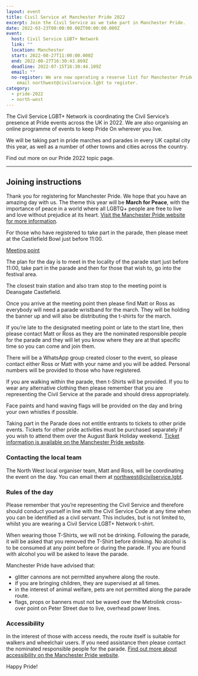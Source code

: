 ```yaml
---
layout: event
title: Civil Service at Manchester Pride 2022
excerpt: Join the Civil Service as we take part in Manchester Pride.
date: 2022-03-23T00:00:00.00ZT00:00:00.000Z
event:
  host: Civil Service LGBT+ Network
  link: ""
  location: Manchester
  start: 2022-08-27T11:00:00.000Z
  end: 2022-08-27T16:30:43.869Z
  deadline: 2022-07-15T16:30:44.109Z
  email: ""
  no-register: We are now operating a reserve list for Manchester Pride. Please
    email northwest@civilservice.lgbt to register.
category:
  - pride-2022
  - north-west
---
```

The Civil Service LGBT+ Network is coordinating the Civil Service’s presence at Pride events across the UK in 2022. We are also organising an online programme of events to keep Pride On wherever you live.

We will be taking part in pride marches and parades in every UK capital city this year, as well as a number of other towns and cities across the country.

Find out more on our Pride 2022 topic page.

---

## Joining instructions

Thank you for registering for Manchester Pride. We hope that you have an amazing day with us. The theme this year will be **March for Peace**, with the importance of peace in a world where all LGBTQ+ people are free to live and love without prejudice at its heart. [Visit the Manchester Pride website for more information](https://www.manchesterpride.com).

For those who have registered to take part in the parade, then please meet at the Castlefield Bowl just before 11:00.

[Meeting point](https://goo.gl/maps/ZWpdN2hGHvRhyxL46)

The plan for the day is to meet in the locality of the parade start just before 11:00, take part in the parade and then for those that wish to, go into the festival area. 

The closest train station and also tram stop to the meeting point is Deansgate Castlefield. 

Once you arrive at the meeting point then please find Matt or Ross as everybody will need a parade wristband for the march. They will be holding the banner up and will also be distributing the t-shirts for the march. 

If you’re late to the designated meeting point or late to the start line, then please contact Matt or Ross as they are the nominated responsible people for the parade and they will let you know where they are at that specific time so you can come and join them. 

There will be a WhatsApp group created closer to the event, so please contact either Ross or Matt with your name and you will be added. Personal numbers will be provided to those who have registered.

If you are walking within the parade, then t-Shirts will be provided. If you to wear any alternative clothing then please remember that you are representing the Civil Service at the parade and should dress appropriately.

Face paints and hand waving flags will be provided on the day and bring your own whistles if possible.

Taking part in the Parade does not entitle entrants to tickets to other pride events. Tickets for other pride activities must be purchased separately if you wish to attend them over the August Bank Holiday weekend. [Ticket information is available on the Manchester Pride website](https://www.manchesterpride.com/tickets).

### Contacting the local team

The North West local organiser team, Matt and Ross, will be coordinating the event on the day. You can email them at <northwest@civilservice.lgbt>.

### Rules of the day

Please remember that you’re representing the Civil Service and therefore should conduct yourself in line with the Civil Service Code at any time when you can be identified as a civil servant. This includes, but is not limited to, whilst you are wearing a Civil Service LGBT+ Network t-shirt. 

When wearing those T-Shirts, we will not be drinking. Following the parade, it will be asked that you removed the T-Shirt before drinking. No alcohol is to be consumed at any point before or during the parade. If you are found with alcohol you will be asked to leave the parade.


Manchester Pride have advised that:

- glitter cannons are not permitted anywhere along the route.
- if you are bringing children, they are supervised at all times. 
- in the interest of animal welfare, pets are not permitted along the parade route.
- flags, props or banners must not be waved over the Metrolink cross-over point on Peter Street due to live, overhead power lines.

### Accessibility 

In the interest of those with access needs, the route itself is suitable for walkers and wheelchair users. If you need assistance then please contact the nominated responsible people for the parade. [Find out more about accessibility on the Manchester Pride website](https://www.manchesterpride.com/accessibility).

Happy Pride!